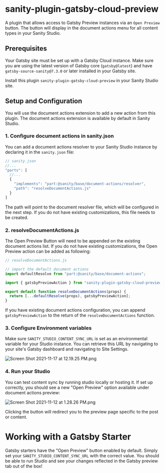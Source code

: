 # sanity-plugin-gatsby-cloud-preview

A plugin that allows access to Gatsby Preview instances via an `Open Preview` button. The button will display in the document actions menu for all content types in your Sanity Studio. 

## Prerequisites

Your Gatsby site must be set up with a Gatsby Cloud instance. Make sure you are using the latest version of Gatsby core (`gatsby@latest`) and have `gatsby-source-sanity@7.3.0` or later installed in your Gatsby site. 

Install this plugin `sanity-plugin-gatsby-cloud-preview` in your Sanity Studio site. 

## Setup and Configuration

You will use the document actions extension to add a new action from this plugin. The document actions extension is available by default in Sanity Studio. 
### 1. Configure document actions in sanity.json

You can add a document actions resolver to your Sanity Studio instance by declaring it in the `sanity.json` file:

```jsx
// sanity.json 
//... 
"parts": [ 
  //... 
  { 
    "implements": "part:@sanity/base/document-actions/resolver", 
    "path": "resolveDocumentActions.js" 
  } 
]
```

The path will point to the document resolver file, which will be configured in the next step. If you do not have existing customizations, this file needs to be created.

### 2. resolveDocumentActions.js

The Open Preview Button will need to be appended on the existing document actions list. If you do not have existing customizations, the Open Preview action can be added as following:

```jsx
// resolveDocumentActions.js

// import the default document actions
import defaultResolve from "part:@sanity/base/document-actions";

import { gatsbyPreviewAction } from "sanity-plugin-gatsby-cloud-preview";

export default function resolveDocumentActions(props) {
  return [...defaultResolve(props), gatsbyPreviewAction];
}
```

If you have existing document actions configuration, you can append `gatsbyPreviewAction` to the return of the `resolveDocumentActions` function.

### 3. Configure Environment variables

Make sure `SANITY_STUDIO_CONTENT_SYNC_URL` is set as an environmental variable for your Studio instance. You can retrieve this URL by navigating to your site's Gatsby dashboard and navigating to Site Settings.

![Screen Shot 2021-11-17 at 12.19.25 PM.png](https://s3-us-west-2.amazonaws.com/secure.notion-static.com/82ec9e70-0f58-437e-beb9-3d0f1374b982/Screen_Shot_2021-11-17_at_12.19.25_PM.png)

### 4. Run your Studio

You can test content sync by running studio locally or hosting it. If set up correctly, you should see a new "Open Preview" option available under document actions preview:

![Screen Shot 2021-11-12 at 1.28.26 PM.png](https://s3-us-west-2.amazonaws.com/secure.notion-static.com/cad24b8e-2931-463d-bad4-4ae056073242/Screen_Shot_2021-11-12_at_1.28.26_PM.png)

Clicking the button will redirect you to the preview page specific to the post or content. 

# Working with a Gatsby Starter

Gatsby starters have the "Open Preview" button enabled by default. Simply set your `SANITY_STUDIO_CONTENT_SYNC_URL` with the correct value. You should be able to run Studio and see your changes reflected in the Gatsby preview tab out of the box!